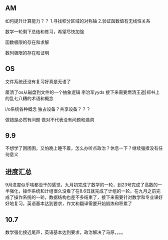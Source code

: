## AM
如何提升计算能力？？
1.寻找积分区域的对称轴
2.验证函数值有无线性关系

数学一轮剩下总结和练习，希望尽快加强

函数极限的存在和求解 

数列极限的存在和证明
## OS 
文件系统还没有复习好真是无语了

厘清了os从磁盘到文件的一个抽象逻辑 李治军yyds 接下来需要燃清王道|郑书上的乱七八糟的术语和概念


i/o系统各种概念 独占设备？共享设备？？？

做错是必然有问题
做对不代表没有问题和漏洞
## 9.9
不想学了困困困，又怕晚上睡不着，怎么办听点政治？休息一下？继续强撑没有任何意义 
## 进度汇总
9月进度似乎啥都没干的感觉，九月初完成了数学的一轮，到23号完成了高数的一半强化，操作系统和计组很久没看了在8.6日就完成了计组的一轮，在九月之前完成了操作系统的一轮，数据结构也差不多结束了，接下来需要针对数学和专业课好好地复习，英语基本达到要求，作文和翻译需要开始锻炼和积累了

## 10.7 
数学强化接近尾声，英语基本达到要求，政治解决了马原，。。。